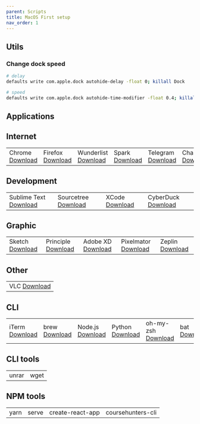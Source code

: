 ```yaml
---
parent: Scripts
title: MacOS First setup
nav_order: 1
---
```



## Utils
### Change dock speed
```sh
# delay
defaults write com.apple.dock autohide-delay -float 0; killall Dock

# speed
defaults write com.apple.dock autohide-time-modifier -float 0.4; killall Dock
```

## Applications

<h2>Internet</h2>
<table>
 <tbody>
	<tr>
		<td>Chrome <a target="_blank" href="https://www.google.com/chrome">Download</a></td>
		<td>Firefox <a target="_blank" href="https://www.mozilla.org/ru/firefox/new">Download</a></td>
		<td>Wunderlist <a target="_blank" href="https://www.wunderlist.com">Download</a></td>
		<td>Spark <a target="_blank" href="https://sparkmailapp.com">Download</a></td>
		<td>Telegram <a target="_blank" href="https://telegram.org">Download</a></td>
		<td>Charles <a target="_blank" href="https://www.charlesproxy.com">Download</a></td>
	</tr>
 </tbody>
</table>

<h2>Development</h2>
<table>
 <tbody>
	<tr>
		<td>Sublime Text <a target="_blank" href="https://www.sublimetext.com">Download</a></td>
		<td>Sourcetree <a target="_blank" href="https://www.sourcetreeapp.com">Download</a></td>
		<td>XCode <a target="_blank" href="https://developer.apple.com/xcode">Download</a></td>
		<td>CyberDuck <a target="_blank" href="https://cyberduck.io">Download</a></td>
	</tr>
 </tbody>
</table>

<h2>Graphic</h2>
<table>
 <tbody>
	<tr>
		<td>Sketch <a target="_blank" href="https://www.sketchapp.com">Download</a></td>
		<td>Principle <a target="_blank" href="http://principleformac.com">Download</a></td>
		<td>Adobe XD <a target="_blank" href="https://www.adobe.com/products/xd.html">Download</a></td>
		<td>Pixelmator <a target="_blank" href="https://www.pixelmator.com/pro">Download</a></td>
		<td>Zeplin <a target="_blank" href="https://support.zeplin.io/quick-start/downloading-mac-and-windows-apps">Download</a></td>
	</tr>
 </tbody>
</table>

<h2>Other</h2>
<table>
 <tbody>
	<tr>
		<td>VLC <a target="_blank" href="https://www.videolan.org/index.html">Download</a></td>
	</tr>
 </tbody>
</table>

<h2>CLI</h2>
<table>
 <tbody>
	<tr>
		<td>iTerm <a target="_blank" href="https://www.iterm2.com">Download</a></td>
		<td>brew <a target="_blank" href="https://brew.sh/index_ru">Download</a></td>
		<td>Node.js <a target="_blank" href="https://nodejs.org/en">Download</a></td>
		<td>Python <a target="_blank" href="https://www.python.org">Download</a></td>
		<td>oh-my-zsh <a target="_blank" href="https://github.com/robbyrussell/oh-my-zsh#via-wget">Download</a></td>
		<td>bat <a target="_blank" href="https://github.com/sharkdp/bat">Download</a></td>
		<td>Heroku <a target="_blank" href="https://devcenter.heroku.com/articles/heroku-cli">Download</a></td>
		<td>ngrok <a target="_blank" href="https://ngrok.com">Download</a></td>
	</tr>
 </tbody>
</table>

<h2>CLI tools</h2>
<table>
 <tbody>
	<tr>
		<td>unrar</td>
		<td>wget</td>
	</tr>
 </tbody>
</table>

<h2>NPM tools</h2>
<table>
 <tbody>
	<tr>
		<td>yarn</td>
		<td>serve</td>
		<td>create-react-app</td>
		<td>coursehunters-cli</td>
	</tr>
 </tbody>
</table>
